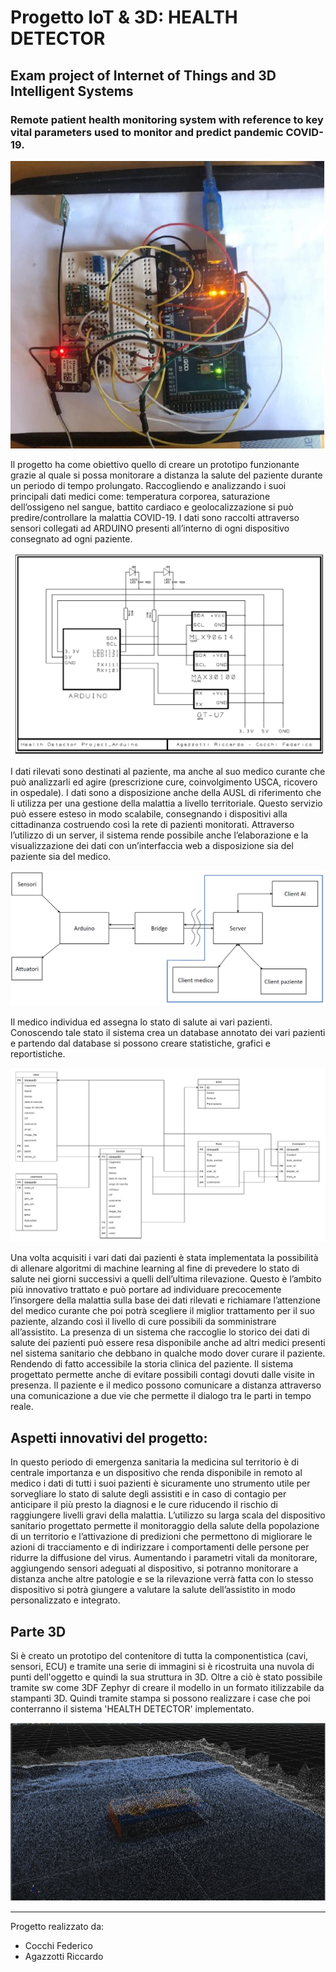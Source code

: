 # Progetto IoT & 3D: HEALTH DETECTOR
## Exam project of Internet of Things and 3D Intelligent Systems
### Remote patient health monitoring system with reference to key vital parameters used to monitor and predict pandemic COVID-19.


![](/images/oggetto.jpg)


Il progetto ha come obiettivo quello di creare un prototipo funzionante grazie al quale si possa monitorare a distanza la salute del paziente durante un periodo di tempo prolungato. 
Raccogliendo e analizzando i suoi principali dati medici come: temperatura corporea, saturazione dell’ossigeno nel sangue, battito cardiaco e geolocalizzazione si può predire/controllare la malattia COVID-19.
I dati sono raccolti attraverso sensori collegati ad ARDUINO presenti all’interno di ogni dispositivo consegnato ad ogni paziente.


![](/images/hw%20connections.jpg)

 
I dati rilevati sono destinati al paziente, ma anche al suo medico curante che può analizzarli ed agire (prescrizione cure, coinvolgimento USCA, ricovero in ospedale). I dati sono a disposizione anche della AUSL di riferimento che li utilizza per una gestione della malattia a livello territoriale. 
Questo servizio può essere esteso in modo scalabile, consegnando i dispositivi alla cittadinanza costruendo così la rete di pazienti monitorati. 
Attraverso l’utilizzo di un server, il sistema rende possibile anche l’elaborazione e la visualizzazione dei dati con un’interfaccia web a disposizione sia del paziente sia del medico. 


![](/images/architettura.jpg)


Il medico individua ed assegna lo stato di salute ai vari pazienti. Conoscendo tale stato il sistema crea un database annotato dei vari pazienti e partendo dal database si possono creare statistiche, grafici e reportistiche. 


![](/images/DB%20relazionale%20struttura.jpg)


Una volta acquisiti i vari dati dai pazienti è stata implementata la possibilità di allenare algoritmi di machine learning al fine di prevedere lo stato di salute nei giorni successivi a quelli dell’ultima rilevazione. Questo è l’ambito più innovativo trattato e può portare ad individuare precocemente l’insorgere della malattia sulla base dei dati rilevati e richiamare l’attenzione del medico curante che poi potrà scegliere il miglior trattamento per il suo paziente, alzando così il livello di cure	possibili da somministrare all’assistito.
La presenza di un sistema che raccoglie lo storico dei dati di salute dei pazienti può essere resa disponibile anche ad altri medici presenti nel sistema sanitario che debbano in qualche modo dover curare il paziente. Rendendo di fatto accessibile la storia clinica del paziente.
Il sistema progettato permette anche di evitare possibili contagi dovuti dalle visite in presenza. Il paziente e il medico possono comunicare a distanza attraverso una comunicazione a due vie che permette il dialogo tra le parti in tempo reale. 
 
## Aspetti innovativi del progetto: 
In questo periodo di emergenza sanitaria la medicina sul territorio è di centrale importanza e un dispositivo che renda disponibile in remoto al medico i dati di tutti i suoi pazienti è sicuramente uno strumento utile per sorvegliare lo stato di salute degli assistiti e in caso di contagio per anticipare il più presto la diagnosi e le cure riducendo il rischio di raggiungere livelli gravi della malattia. 
L’utilizzo su larga scala del dispositivo sanitario progettato permette il monitoraggio della salute della popolazione di un territorio e l’attivazione di predizioni che permettono di migliorare le azioni di tracciamento e di indirizzare i comportamenti delle persone per ridurre la diffusione del virus. 
Aumentando i parametri vitali da monitorare, aggiungendo sensori adeguati al dispositivo, si potranno monitorare a distanza anche altre patologie e se la rilevazione verrà fatta con lo stesso dispositivo si potrà giungere a valutare la salute dell’assistito in modo personalizzato e integrato.


## Parte 3D
Si è creato un prototipo del contenitore di tutta la componentistica (cavi, sensori, ECU) e tramite una serie di immagini si è ricostruita una nuvola di punti dell'oggetto e quindi la sua struttura in 3D. Oltre a ciò è stato possibile tramite sw come 3DF Zephyr di creare il modello in un formato itilizzabile da stampanti 3D.
Quindi tramite stampa si possono realizzare i case che poi conterranno il sistema 'HEALTH DETECTOR' implementato.


![](/images/nuvola%20di%20punti.jpg)


---
Progetto realizzato da:
- Cocchi Federico
- Agazzotti Riccardo
